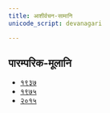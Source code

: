 ```yaml
---
title: आशीर्वचन-सामानि
unicode_script: devanagari

---
```

## पारम्परिक-मूलानि

- [१९३७](https://archive.org/stream/sAmaveda-jaiminIya-paravastu-paramparA-docs/sAmaveda-paravastu-1937#page/n115/mode/1up)
- [१९७५](https://archive.org/stream/sAmaveda-jaiminIya-paravastu-paramparA-docs/sAmaveda-paravastu-1975#page/n102/mode/1up)
- [२०१५](https://archive.org/stream/sAmaveda-jaiminIya-paravastu-paramparA-docs/AASHEERVACHANA%20SAAMAANI#mode/1up)

<div class="js_include" includetitle="true" newlevelforh1="2" unfilled url="../devaH/indraH/harishrInidhanam/"></div>
<div class="js_include" includetitle="true" newlevelforh1="2" unfilled url="../devaH/somaH/yashas/"></div>
<div class="js_include" includetitle="true" newlevelforh1="2" unfilled url="../devaH/somaH/dIrgham/"></div>
<div class="js_include" includetitle="true" newlevelforh1="2" unfilled url="../devaH/somaH/AdIShAdiyyam/"></div>
<div class="js_include" includetitle="true" newlevelforh1="2" unfilled url="../devaH/indraH/gAram/"></div>
<div class="js_include" includetitle="true" newlevelforh1="2" unfilled url="../devaH/somaH/mahAvAtsapram/"></div>
<div class="js_include" includetitle="true" newlevelforh1="2" unfilled url="../devaH/somaH/vAtsaprottaram/"></div>
<div class="js_include" includetitle="true" newlevelforh1="2" unfilled url="../devaH/indraH/rathantaram/"></div>
<div class="js_include" includetitle="true" newlevelforh1="2" unfilled url="../devaH/somaH/tavAham-mahAvairAjam/"></div>
<div class="js_include" includetitle="true" newlevelforh1="2" unfilled url="../devaH/agniH/mahAvaishvAmitram/"></div>
<div class="js_include" includetitle="true" newlevelforh1="2" unfilled url="../devaH/indraH/shrAyantIyam/"></div>
<div class="js_include" includetitle="true" newlevelforh1="2" unfilled url="../devaH/indraH/piba-somam-mahAvairAjam/"></div>
<div class="js_include" includetitle="true" newlevelforh1="2" unfilled url="../devaH/agniH/mahAvaishvAnara-vratam/"></div> 